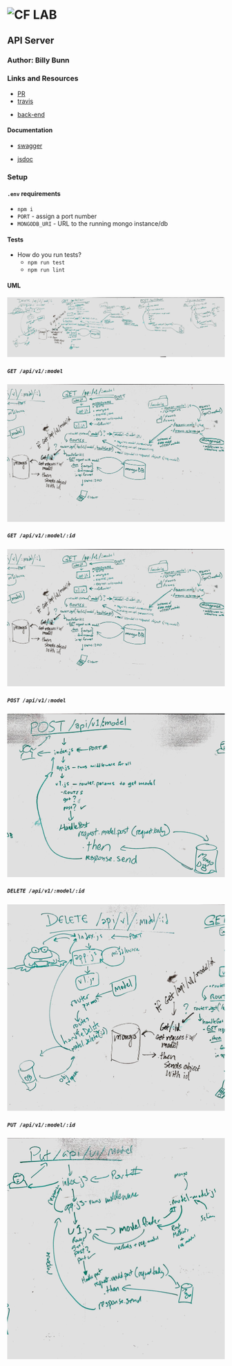 ![CF](http://i.imgur.com/7v5ASc8.png) LAB
=================================================

<!-- LINKS -->
<!-- Replace the link for each in brackets below -->
<!-- PR (working into submission) -->
[1]: http://xyz.com
<!-- travis build -->
[2]: https://www.travis-ci.com/YOUR_ORG_NAME/REPO_NAME
<!-- back-end -->
[3]: http://xyz.com
<!-- front-end -->
[4]: http://xyz.com
<!-- swagger -->
[5]: http://xyz.com
<!-- jsdoc-->
[6]: heroku-link/docs 

## API Server

### Author: Billy Bunn

### Links and Resources
* [PR][1]
* [travis][2]
<!-- (when applicable) -->
* [back-end][3]
<!-- (when applicable) -->
<!-- * [front-end][4] -->

#### Documentation
<!-- API assignments only -->
* [swagger][5]
<!-- (All assignments) -->
* [jsdoc][6]

<!-- ### Modules
#### `modulename.js`
##### Exported Values and Methods

###### `foo(thing) -> string` -->
<!-- If you finished everything, you should be able to copy/paste the lab requirements and put them in present tense. -->
<!-- Usage Notes or examples -->

<!-- ###### `bar(array) -> array`
Usage Notes or examples -->

### Setup
#### `.env` requirements
* `npm i`
* `PORT` - assign a port number
* `MONGODB_URI` - URL to the running mongo instance/db


<!-- #### Running the app
* `npm start`
* Endpoint: `/`
* Endpoint: `/foo/bar/`
  * Returns a JSON object with abc in it.
* Endpoint: `/bing/zing/`
  * Returns a JSON object with xyz in it. -->
  
#### Tests
* How do you run tests?
  * `npm run test`
  * `npm run lint`
<!-- * What assertions were made?
* What assertions need to be / should be made? -->

#### UML
![get](./assets/all.jpg)

##### `GET /api/v1/:model`
![get](./assets/get.jpg)

##### `GET /api/v1/:model/:id`
![get](./assets/get.jpg)

##### `POST /api/v1/:model`
![get](./assets/post.jpg)

##### `DELETE /api/v1/:model/:id`
![get](./assets/delete.jpg)

##### `PUT /api/v1/:model/:id`
![get](./assets/put.jpg)
